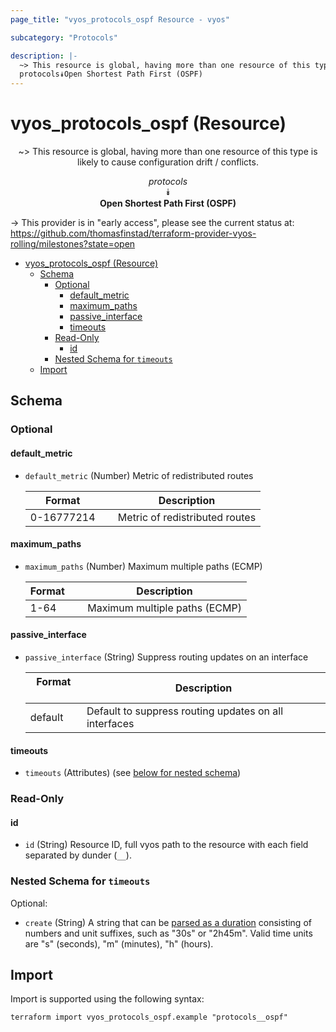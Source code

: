 ```yaml
---
page_title: "vyos_protocols_ospf Resource - vyos"

subcategory: "Protocols"

description: |-
  ~> This resource is global, having more than one resource of this type is likely to cause configuration drift / conflicts.
  protocols⯯Open Shortest Path First (OSPF)
---
```


# vyos_protocols_ospf (Resource)
<center>

~> This resource is global, having more than one resource of this type is likely to cause configuration drift / conflicts.

*protocols*  
⯯  
**Open Shortest Path First (OSPF)**


</center>

-> This provider is in "early access", please see the current status at: https://github.com/thomasfinstad/terraform-provider-vyos-rolling/milestones?state=open

<!--TOC-->

- [vyos_protocols_ospf (Resource)](#vyos_protocols_ospf-resource)
  - [Schema](#schema)
    - [Optional](#optional)
      - [default_metric](#default_metric)
      - [maximum_paths](#maximum_paths)
      - [passive_interface](#passive_interface)
      - [timeouts](#timeouts)
    - [Read-Only](#read-only)
      - [id](#id)
    - [Nested Schema for `timeouts`](#nested-schema-for-timeouts)
  - [Import](#import)

<!--TOC-->

<!-- schema generated by tfplugindocs -->
## Schema

### Optional

#### default_metric
- `default_metric` (Number) Metric of redistributed routes

    |  Format      &emsp;|  Description                     |
    |--------------|----------------------------------|
    |  0-16777214  &emsp;|  Metric of redistributed routes  |
#### maximum_paths
- `maximum_paths` (Number) Maximum multiple paths (ECMP)

    |  Format  &emsp;|  Description                    |
    |----------|---------------------------------|
    |  1-64    &emsp;|  Maximum multiple paths (ECMP)  |
#### passive_interface
- `passive_interface` (String) Suppress routing updates on an interface

    |  Format   &emsp;|  Description                                            |
    |-----------|---------------------------------------------------------|
    |  default  &emsp;|  Default to suppress routing updates on all interfaces  |
#### timeouts
- `timeouts` (Attributes) (see [below for nested schema](#nestedatt--timeouts))

### Read-Only

#### id
- `id` (String) Resource ID, full vyos path to the resource with each field separated by dunder (`__`).

<a id="nestedatt--timeouts"></a>
### Nested Schema for `timeouts`

Optional:

- `create` (String) A string that can be [parsed as a duration](https://pkg.go.dev/time#ParseDuration) consisting of numbers and unit suffixes, such as &#34;30s&#34; or &#34;2h45m&#34;. Valid time units are &#34;s&#34; (seconds), &#34;m&#34; (minutes), &#34;h&#34; (hours).

## Import

Import is supported using the following syntax:

```shell
terraform import vyos_protocols_ospf.example "protocols__ospf"
```
